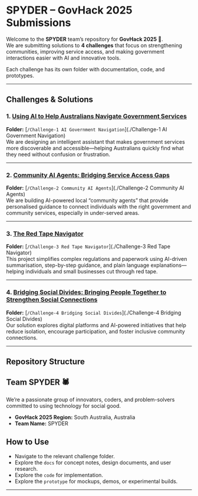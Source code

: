 # SPYDER – GovHack 2025 Submissions

Welcome to the **SPYDER** team’s repository for **GovHack 2025** 🚀.  
We are submitting solutions to **4 challenges** that focus on strengthening communities, improving service access, and making government interactions easier with AI and innovative tools.  

Each challenge has its own folder with documentation, code, and prototypes.

---

## Challenges & Solutions

### 1. [Using AI to Help Australians Navigate Government Services](https://hackerspace.govhack.org/challenges/using_ai_to_help_australians_navigate_government_services)
**Folder:** [`/Challenge-1 AI Government Navigation`](./Challenge-1 AI Government Navigation)  
We are designing an intelligent assistant that makes government services more discoverable and accessible—helping Australians quickly find what they need without confusion or frustration.

---

### 2. [Community AI Agents: Bridging Service Access Gaps](https://hackerspace.govhack.org/challenges/community_ai_agents_bridging_service_access_gaps)
**Folder:** [`/Challenge-2 Community AI Agents`](./Challenge-2 Community AI Agents)  
We are building AI-powered local “community agents” that provide personalised guidance to connect individuals with the right government and community services, especially in under-served areas.

---

### 3. [The Red Tape Navigator](https://hackerspace.govhack.org/challenges/the_red_tape_navigator)
**Folder:** [`/Challenge-3 Red Tape Navigator`](./Challenge-3 Red Tape Navigator)  
This project simplifies complex regulations and paperwork using AI-driven summarisation, step-by-step guidance, and plain language explanations—helping individuals and small businesses cut through red tape.

---

### 4. [Bridging Social Divides: Bringing People Together to Strengthen Social Connections](https://hackerspace.govhack.org/challenges/bridging_social_divides_bringing_people_together_to_strengthen_social_connections)
**Folder:** [`/Challenge-4 Bridging Social Divides`](./Challenge-4 Bridging Social Divides)  
Our solution explores digital platforms and AI-powered initiatives that help reduce isolation, encourage participation, and foster inclusive community connections.

---

## Repository Structure

## Team SPYDER 🕷️
We’re a passionate group of innovators, coders, and problem-solvers committed to using technology for social good.  

- **GovHack 2025 Region:** South Australia, Australia  
- **Team Name:** SPYDER  


## How to Use
- Navigate to the relevant challenge folder.  
- Explore the `docs` for concept notes, design documents, and user research.  
- Explore the `code` for implementation.  
- Explore the `prototype` for mockups, demos, or experimental builds.  

---

